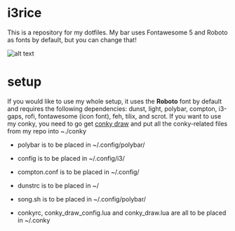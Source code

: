 # i3rice
This is a repository for my dotfiles. My bar uses Fontawesome 5 and Roboto as fonts by default, but you can change that!

![alt text](https://i.imgur.com/SnLCFG4.png)

# setup
If you would like to use my whole setup, it uses the **Roboto** font by default and requires the following dependencies: dunst, light, polybar, compton, i3-gaps, rofi, fontawesome (icon font), feh, tilix, and scrot. If you want to use my conky, you need to go get [conky draw](https://github.com/fisadev/conky-draw) and put all the conky-related files from my repo into ~./conky

* polybar is to be placed in ~/.config/polybar/

* config is to be placed in ~/.config/i3/

* compton.conf is to be placed in ~/.config/

* dunstrc is to be placed in ~/

* song.sh is to be placed in ~/.config/polybar/

* conkyrc, conky_draw_config.lua and conky_draw.lua are all to be placed in ~/.conky
